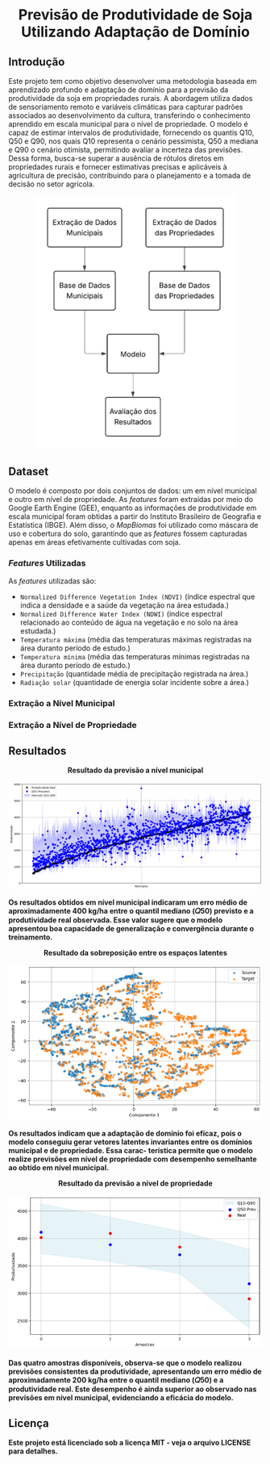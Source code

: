 <div align="center">

# Previsão de Produtividade de Soja Utilizando Adaptação de Domínio

<div align="left">

## Introdução

Este projeto tem como objetivo desenvolver uma metodologia baseada em aprendizado profundo e adaptação de domínio para a previsão da produtividade da soja em propriedades rurais. A abordagem utiliza dados de sensoriamento remoto e variáveis climáticas para capturar padrões associados ao desenvolvimento da cultura, transferindo o conhecimento aprendido em escala municipal para o nível de propriedade. O modelo é capaz de estimar intervalos de produtividade, fornecendo os quantis Q10, Q50 e Q90, nos quais Q10 representa o cenário pessimista, Q50 a mediana e Q90 o cenário otimista, permitindo avaliar a incerteza das previsões. Dessa forma, busca-se superar a ausência de rótulos diretos em propriedades rurais e fornecer estimativas precisas e aplicáveis à agricultura de precisão, contribuindo para o planejamento e a tomada de decisão no setor agrícola.

<div align="center">

  <img src="Diagramas do Projeto/resumo_projeto.png" width="400" alt="Fluxograma geral do prjeto desenvolvido."/>

<div align="left">

## Dataset

O modelo é composto por dois conjuntos de dados: um em nível municipal e outro em nível de propriedade. As *features* foram extraídas por meio do Google Earth Engine (GEE), enquanto as informações de produtividade em escala municipal foram obtidas a partir do Instituto Brasileiro de Geografia e Estatística (IBGE). Além disso, o *MapBiomas* foi utilizado como máscara de uso e cobertura do solo, garantindo que as *features* fossem capturadas apenas em áreas efetivamente cultivadas com soja.

### *Features* Utilizadas

As *features* utilizadas são:

* `Normalized Difference Vegetation Index (NDVI)`  (índice espectral que indica a densidade e a saúde da vegetação na área estudada.)
* `Normalized Difference Water Index (NDWI)`       (índice espectral relacionado ao conteúdo de água na vegetação e no solo na área estudada.)
* `Temperatura máxima`                             (média das temperaturas máximas registradas na área duranto período de estudo.)
* `Temperatura mínima`                             (média das temperaturas mínimas registradas na área duranto período de estudo.)
* `Precipitação`                                   (quantidade média de precipitação registrada na área.)
* `Radiação solar`                                 (quantidade de energia solar incidente sobre a área.)

### Extração a Nível Municipal

### Extração a Nível de Propriedade

## Resultados
<p align="center"><strong>Resultado da previsão a nível municipal</p>
<div align="center">
  <img src="Resultados/resultado_municipio.png" width="600" alt="Resultado da previsão a nível municipal"/>
</div>

<p align="left">
Os resultados obtidos em nível municipal indicaram um erro médio de aproximadamente 400 kg/ha entre o quantil mediano (𝑄50) previsto e a produtividade real observada. Esse valor sugere que o modelo apresentou boa capacidade de generalização e convergência durante o treinamento.
</p>

<p align="center"><strong>Resultado da sobreposição entre os espaços latentes</p>
<div align="center">
    <img src="Resultados/espacos_latentes.png" width="600" alt="Resultado da sobreposição entre os espaços latentes"/>
</div>

<p align="left">
Os resultados indicam que a adaptação de domínio foi eficaz, pois o modelo conseguiu gerar vetores latentes invariantes entre os domínios municipal e de propriedade. Essa carac- terística permite que o modelo realize previsões em nível de propriedade com desempenho semelhante ao obtido em nível municipal.
</p>

<p align="center"><strong>Resultado da previsão a nível de propriedade</p>
<div align="center">
    <img src="Resultados/resultado_propriedade.png" width="600" alt="Resultados a nível de propriedade"/>
</div>

<p align="left">
Das quatro amostras disponíveis, observa-se que o modelo realizou previsões consistentes da produtividade, apresentando um erro médio de aproximadamente 200 kg/ha entre o quantil mediano (𝑄50) e a produtividade real. Este desempenho é ainda superior ao observado nas previsões em nível municipal, evidenciando a eficácia do modelo.


## Licença

Este projeto está licenciado sob a licença MIT - veja o arquivo LICENSE para detalhes.
